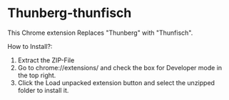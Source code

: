 # Thunberg-thunfisch
This Chrome extension Replaces "Thunberg" with "Thunfisch".


How to Install?:
1. Extract the ZIP-File
2. Go to chrome://extensions/ and check the box for Developer mode in the top right.
3. Click the Load unpacked extension button and select the unzipped folder to install it.
